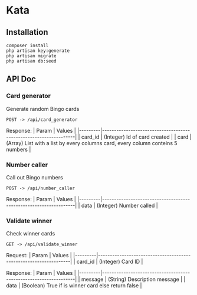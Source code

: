 
# Kata
## Installation

```
composer install
php artisan key:generate
php artisan migrate
php artisan db:seed
```
## API Doc
### Card generator
Generate random Bingo cards
```
POST -> /api/card_generator
```

Response:
| Param   | Values                                                           |
|---------|------------------------------------------------------------------|
| card_id | (Integer) Id of card created |
| card    | (Array) List with a list by every columns card, every column conteins 5 numbers       |

### Number caller
Call out Bingo numbers
```
POST -> /api/number_caller
```

Response:
| Param   | Values                                                           |
|---------|------------------------------------------------------------------|
| data | (Integer) Number called |

### Validate winner
Check winner cards
```
GET -> /api/validate_winner
```
Request:
| Param   | Values                                                           |
|---------|------------------------------------------------------------------|
| card_id | (Integer) Card ID |

Response:
| Param   | Values                                                           |
|---------|------------------------------------------------------------------|
| message | (String) Description message |
| data | (Boolean) True if is winner card else return false |
